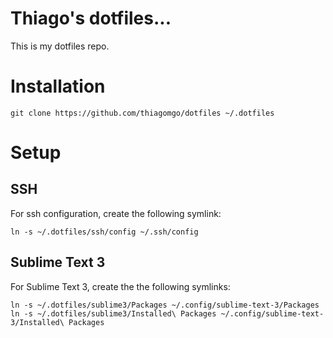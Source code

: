 # Thiago's dotfiles...

This is my dotfiles repo.

# Installation

    git clone https://github.com/thiagomgo/dotfiles ~/.dotfiles

# Setup

## SSH
For ssh configuration, create the following symlink:

    ln -s ~/.dotfiles/ssh/config ~/.ssh/config

## Sublime Text 3
For Sublime Text 3, create the the following symlinks:

    ln -s ~/.dotfiles/sublime3/Packages ~/.config/sublime-text-3/Packages
    ln -s ~/.dotfiles/sublime3/Installed\ Packages ~/.config/sublime-text-3/Installed\ Packages
